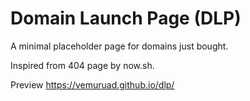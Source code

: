 # Domain Launch Page (DLP)
A minimal placeholder page for domains just bought.

Inspired from 404 page by now.sh.

Preview
https://vemuruad.github.io/dlp/

